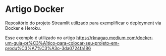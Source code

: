 # Artigo Docker
Repositório do projeto Streamlit utilizado para exemplificar o deployment via Docker e Heroku.

Esse exemplo é utilizado no artigo https://rknagao.medium.com/docker-um-guia-pr%C3%A1tico-para-colocar-seu-projeto-em-produ%C3%A7%C3%A3o-3da0724fa186


